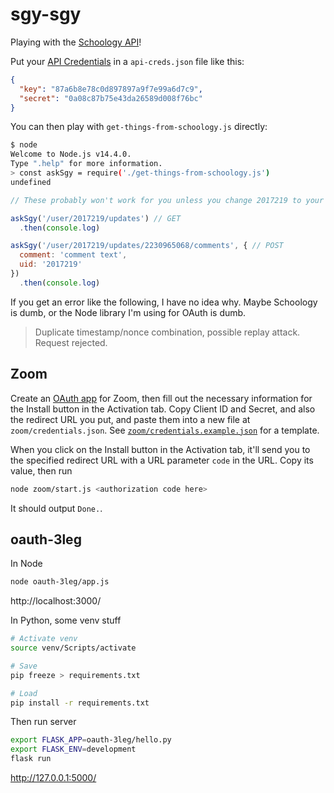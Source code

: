 # sgy-sgy

Playing with the [Schoology API](https://developers.schoology.com/api-documentation/rest-api-v1)!

Put your [API Credentials](https://pausd.schoology.com/api) in a `api-creds.json` file like this:

```json
{
  "key": "87a6b8e78c0d897897a9f7e99a6d7c9",
  "secret": "0a08c87b75e43da26589d008f76bc"
}
```

You can then play with `get-things-from-schoology.js` directly:

```bash
$ node
Welcome to Node.js v14.4.0.
Type ".help" for more information.
> const askSgy = require('./get-things-from-schoology.js')
undefined
```

```js
// These probably won't work for you unless you change 2017219 to your user ID.

askSgy('/user/2017219/updates') // GET
  .then(console.log)

askSgy('/user/2017219/updates/2230965068/comments', { // POST
  comment: 'comment text',
  uid: '2017219'
})
  .then(console.log)
```

If you get an error like the following, I have no idea why. Maybe Schoology is dumb, or the Node library I'm using for OAuth is dumb.

> Duplicate timestamp/nonce combination, possible replay attack. Request rejected.

## Zoom

Create an [OAuth app](https://marketplace.zoom.us/develop/create) for Zoom, then
fill out the necessary information for the Install button in the Activation tab.
Copy Client ID and Secret, and also the redirect URL you put, and paste them
into a new file at `zoom/credentials.json`. See
[`zoom/credentials.example.json`](./zoom/credentials.example.json) for a
template.

When you click on the Install button in the Activation tab, it'll send you to the specified redirect URL with a URL parameter `code` in the URL. Copy its value, then run

```sh
node zoom/start.js <authorization code here>
```

It should output `Done.`.

## oauth-3leg

In Node

```sh
node oauth-3leg/app.js
```

http://localhost:3000/

In Python, some venv stuff

```sh
# Activate venv
source venv/Scripts/activate

# Save
pip freeze > requirements.txt

# Load
pip install -r requirements.txt
```

Then run server

```sh
export FLASK_APP=oauth-3leg/hello.py
export FLASK_ENV=development
flask run
```

http://127.0.0.1:5000/
